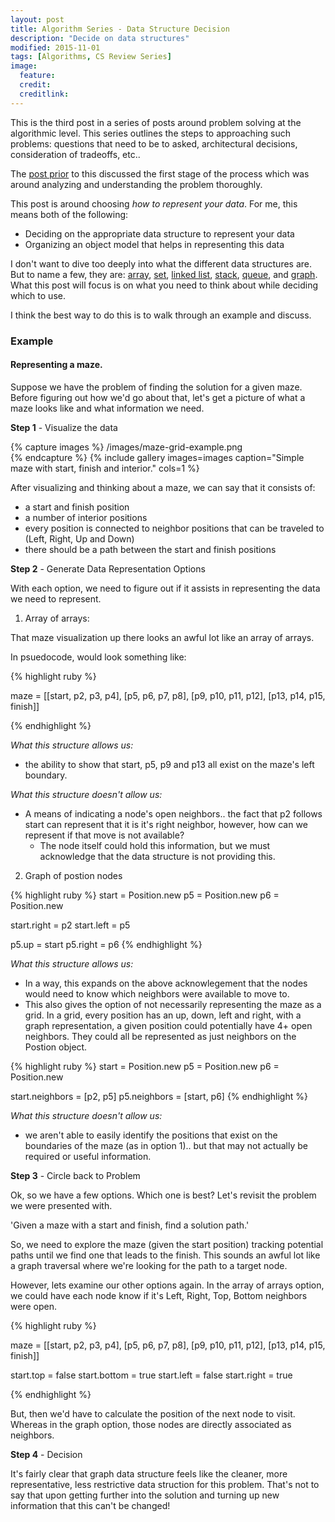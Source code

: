 ```yaml
---
layout: post
title: Algorithm Series - Data Structure Decision
description: "Decide on data structures"
modified: 2015-11-01
tags: [Algorithms, CS Review Series]
image:
  feature: 
  credit: 
  creditlink: 
---
```


This is the third post in a series of posts around problem solving at the algorithmic level. This series outlines the steps to approaching such problems: questions that need to be to asked, architectural decisions, consideration of tradeoffs, etc..

The [post prior](http://yaunch.io/data-structures-algorithms-review-2/) to this discussed the first stage of the process which was around analyzing and understanding the problem thoroughly.

This post is around choosing *how to represent your data*. For me, this means both of the following:

* Deciding on the appropriate data structure to represent your data
* Organizing an object model that helps in representing this data

I don't want to dive too deeply into what the different data structures are. But to name a few, they are: [array](https://en.wikipedia.org/wiki/Array_data_type), [set](https://en.wikipedia.org/wiki/Set_(abstract_data_type)), [linked list](https://en.wikipedia.org/wiki/List_(abstract_data_type)), [stack](https://en.wikipedia.org/wiki/Stack_(abstract_data_type)), [queue](https://en.wikipedia.org/wiki/Queue_(abstract_data_type)), and [graph](https://en.wikipedia.org/wiki/Graph_(abstract_data_type)). What this post will focus is on what you need to think about while deciding which to use.

I think the best way to do this is to walk through an example and discuss.

### Example

#### Representing a maze.

Suppose we have the problem of finding the solution for a given maze. Before figuring out how we'd go about that, let's get a picture of what a maze looks like and what information we need.

**Step 1** - Visualize the data

{% capture images %}
	/images/maze-grid-example.png	
{% endcapture %}
{% include gallery images=images caption="Simple maze with start, finish and interior." cols=1 %}

After visualizing and thinking about a maze, we can say that it consists of: 

* a start and finish position
* a number of interior positions
* every position is connected to neighbor positions that can be traveled to (Left, Right, Up and Down)
* there should be a path between the start and finish positions

**Step 2** - Generate Data Representation Options

With each option, we need to figure out if it assists in representing the data we need to represent.

1) Array of arrays: 

That maze visualization up there looks an awful lot like an array of arrays.

In psuedocode, would look something like:

{% highlight ruby %}

maze = 	[[start, p2, p3, p4],
	[p5, p6, p7, p8],
	[p9, p10, p11, p12],
	[p13, p14, p15, finish]]

{% endhighlight %}

*What this structure allows us:* 

* the ability to show that start, p5, p9 and p13 all exist on the maze's left boundary.

*What this structure doesn't allow us:* 

* A means of indicating a node's open neighbors.. the fact that p2 follows start can represent that it is it's right neighbor, however, how can we represent if that move is not available?
	* The node itself could hold this information, but we must acknowledge that the data structure is not providing this.

2) Graph of postion nodes

{% highlight ruby %}
start = Position.new
p5 = Position.new
p6 = Position.new

start.right = p2
start.left = p5

p5.up = start
p5.right = p6
{% endhighlight %}

*What this structure allows us:* 

* In a way, this expands on the above acknowlegement that the nodes would need to know which neighbors were available to move to. 
* This also gives the option of not necessarily representing the maze as a grid. In a grid, every position has an up, down, left and right, with a graph representation, a given position could potentially have 4+ open neighbors. They could all be represented as just neighbors on the Postion object.

{% highlight ruby %}
start = Position.new
p5 = Position.new
p6 = Position.new

start.neighbors = [p2, p5]
p5.neighbors = [start, p6]
{% endhighlight %}

*What this structure doesn't allow us:*

* we aren't able to easily identify the positions that exist on the boundaries of the maze (as in option 1).. but that may not actually be required or useful information.

**Step 3** - Circle back to Problem

Ok, so we have a few options. Which one is best? Let's revisit the problem we were presented with.

'Given a maze with a start and finish, find a solution path.'

So, we need to explore the maze (given the start position) tracking potential paths until we find one that leads to the finish. This sounds an awful lot like a graph traversal where we're looking for the path to a target node. 

However, lets examine our other options again. In the array of arrays option, we could have each node know if it's Left, Right, Top, Bottom neighbors were open.

{% highlight ruby %}

maze = 	[[start, p2, p3, p4],
	[p5, p6, p7, p8],
	[p9, p10, p11, p12],
	[p13, p14, p15, finish]]

start.top = false
start.bottom = true
start.left = false
start.right = true

{% endhighlight %}

But, then we'd have to calculate the position of the next node to visit. Whereas in the graph option, those nodes are directly associated as neighbors.

**Step 4** - Decision

It's fairly clear that graph data structure feels like the cleaner, more representative, less restrictive data struction for this problem. That's not to say that upon getting further into the solution and turning up new information that this can't be changed!




